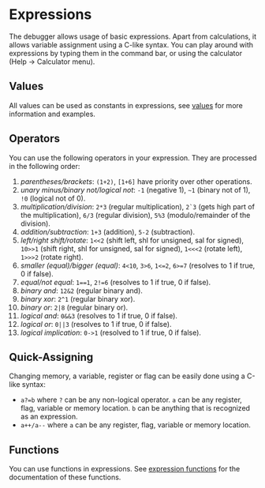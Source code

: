 # Expressions

The debugger allows usage of basic expressions. Apart from calculations, it allows variable assignment using a C-like syntax. You can play around with expressions by typing them in the command bar, or using the calculator (<span class="title-ref">Help -\> Calculator</span> menu).

## Values

All values can be used as constants in expressions, see [values](./Values.md) for more information and examples.

## Operators

You can use the following operators in your expression. They are processed in the following order:

1.  *parentheses/brackets*: `(1+2)`, `[1+6]` have priority over other operations.
2.  *unary minus/binary not/logical not*: `-1` (negative 1), `~1` (binary not of 1), `!0` (logical not of 0).
3.  *multiplication/division*: `2*3` (regular multiplication), `` 2`3 `` (gets high part of the multiplication), `6/3` (regular division), `5%3` (modulo/remainder of the division).
4.  *addition/subtraction*: `1+3` (addition), `5-2` (subtraction).
5.  *left/right shift/rotate*: `1<<2` (shift left, shl for unsigned, sal for signed), `10>>1` (shift right, shl for unsigned, sal for signed), `1<<<2` (rotate left), `1>>>2` (rotate right).
6.  *smaller (equal)/bigger (equal)*: `4<10`, `3>6`, `1<=2`, `6>=7` (resolves to 1 if true, 0 if false).
7.  *equal/not equal*: `1==1`, `2!=6` (resolves to 1 if true, 0 if false).
8.  *binary and*: `12&2` (regular binary and).
9.  *binary xor*: `2^1` (regular binary xor).
10. *binary or*: `2|8` (regular binary or).
11. *logical and*: `0&&3` (resolves to 1 if true, 0 if false).
12. *logical or*: `0||3` (resolves to 1 if true, 0 if false).
13. *logical implication*: `0->1` (resolved to 1 if true, 0 if false).

## Quick-Assigning

Changing memory, a variable, register or flag can be easily done using a C-like syntax:

-   `a?=b` where `?` can be any non-logical operator. `a` can be any register, flag, variable or memory location. `b` can be anything that is recognized as an expression.
-   `a++/a--` where `a` can be any register, flag, variable or memory location.

## Functions

You can use functions in expressions. See [expression functions](./Expression-functions.md) for the documentation of these functions.